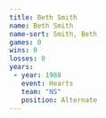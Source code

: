 ```yaml
---
title: Beth Smith
name: Beth Smith
name-sort: Smith, Beth
games: 0
wins: 0
losses: 0
years:
 - year: 1988
   event: Hearts
   team: "NS"
   position: Alternate
---
```

